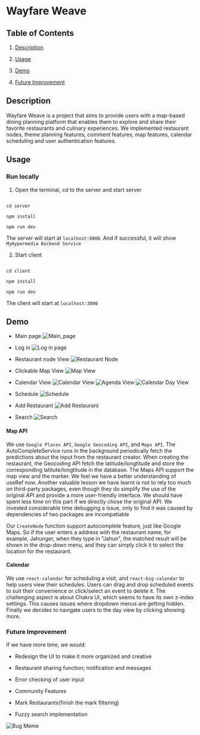 # Wayfare Weave

## Table of Contents

1. [Description](#description)

2. [Usage](#usage)

3. [Demo](#demo)

4. [Future Improvement](#future-improvement)

## Description

Wayfare Weave is a project that aims to provide users with a map-based dining planning platform that enables them to explore and share their favorite restaurants and culinary experiences. We implemented restaurant nodes, theme planning features, comment features, map features, calendar scheduling and user authentication features.

## Usage

### Run locally

1. Open the terminal, cd to the server and start server

```

cd server

npm install

npm run dev

```

The server will start at `localhost:8000`. And if successful, it will show `MyHypermedia Backend Service`

2. Start client

```

cd client

npm install

npm run dev

```

The client will start at `localhost:3000`

## Demo

- Main page
  ![Main_page](demo_image/main_page.png)

- Log in
  ![Log in page](demo_image/login.png)

- Restaurant node View
  ![Restaurant Node](demo_image/restaurant_node.png)

- Clickable Map View
  ![Map View](demo_image/map_view.png)

- Calendar View
  ![Calendar View](demo_image/calendar_view.png)
  ![Agenda View](demo_image/agenda.png)
  ![Calendar Day View](demo_image/calendar_day_view.png)

- Schedule
  ![Schedule](demo_image/schedule.png)

- Add Restaurant
  ![Add Restaurant](demo_image/add_restaurant.png)

- Search
  ![Search](demo_image/search.png)

#### Map API

We use `Google Places API`, `Google Geocoding API`, and `Maps API`. The AutoCompleteService runs in the background periodically fetch the predictions about the input from the restaurant creator. When creating the restaurant, the Geocoding API fetch the latitude/longtitude and store the corresponding latitute/longtitude in the database. The Maps API support the map view and the marker. We feel we have a better understanding of useRef now. Another valuable lesson we have learnt is not to rely too much on third-party packages, even though they do simplify the use of the original API and provide a more user-friendly interface. We should have spent less time on this part if we directly chose the original API. We invested considerable time debugging a issue, only to find it was caused by dependencies of two packages are incompatiable

Our `CreateNode` function support autocomplete feature, just like Google Maps. So if the user enters a address with the restaurant name, for example, Jahunger, when they type in "Jahun", the matched result will be shown in the drop-down menu, and they can simply click it to select the location for the restaurant.

#### Calendar

We use `react-calendar` for scheduling a visit, and `react-big-calendar` to help users view their schedules. Users can drag and drop scheduled events to suit their convenience or click/select an event to delete it. The challenging aspect is about Chakra UI, which seems to have its own z-index settings. This causes issues where dropdown menus are getting hidden. Finally we decides to navigate users to the day view by clicking showing more.

### Future Improvement

If we have more time, we would:

- Redesign the UI to make it more organized and creative

- Restaurant sharing function; notification and messages

- Error checking of user input

- Community Features
- Mark Restaurants(finish the mark filtering)

- Fuzzy search implementation

![Bug Meme](https://i.chzbgr.com/thumb800/19006981/h1DCA2D7D/a-compilation-of-funny-memes-about-programming-and-computer-science)

